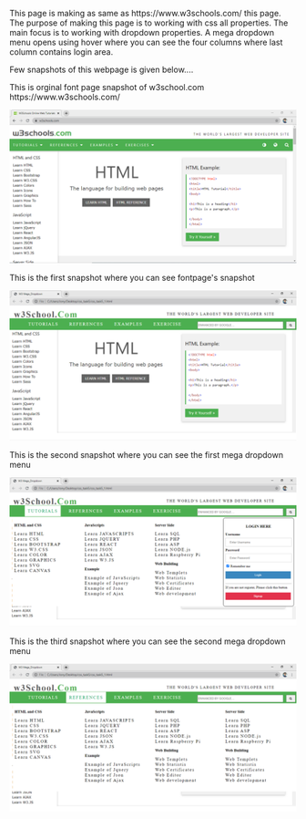 <p>
This page is making as same as https://www.w3schools.com/ this page. 
The purpose of making this page is to working with css all properties. The main focus is to working with dropdown properties. 
A mega dropdown menu opens using hover where you can see the four columns where last column contains login area.

Few snapshots of this webpage is given below....
</p>

<p> This is orginal font page snapshot of w3school.com https://www.w3schools.com/  </p>

![Alt text](image/s4.PNG?raw=true "Picture 1" )

<p> This is the first snapshot where you can see fontpage's snapshot </p>

![Alt text](image/s1.PNG?raw=true "Picture 1" )

<p> This is the second snapshot where you can see the first mega dropdown menu </p>

![Alt text](image/s2.PNG?raw=true "Picture 1" )

<p> This is the third snapshot where you can see the second mega dropdown menu </p>

![Alt text](image/s3.PNG?raw=true "Picture 1" )
